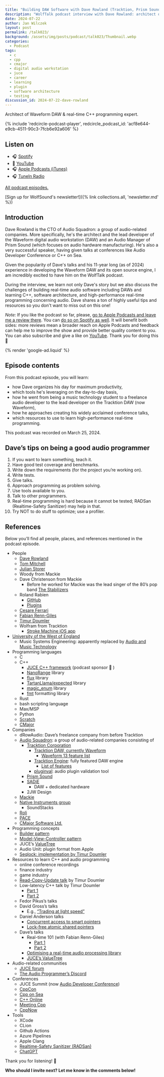 ```yaml
---
title: "Building DAW Software with Dave Rowland (Tracktion, Prism Sound) | WolfTalk #023"
description: "WolfTalk podcast interview with Dave Rowland: architect of the Waveform DAW and senior audio C++ programmer."
date: 2024-07-22
author: Jan Wilczek
layout: post
permalink: /talk023/
background: /assets/img/posts/podcast/talk023/Thumbnail.webp
categories:
  - Podcast
tags:
  - c
  - cpp
  - cmajor
  - digital audio workstation
  - juce
  - career
  - learning
  - plugin
  - software architecture
  - testing
discussion_id: 2024-07-22-dave-rowland
---
```

Architect of Waveform DAW & real-time C++ programming expert.

{% include 'redcircle-podcast-player', redcircle_podcast_id: 'acf8e644-e9cb-4511-90c3-7fcb6e92a606' %}

## Listen on

* 🎧 [Spotify](https://open.spotify.com/episode/16J1S3poIFclIAfUAmD9mb?si=7OBl92-ORYeCdDJncx9BWw)
* 🎥 [YouTube](https://youtu.be/x3-BIT-1yv8)
* 🎧 [Apple Podcasts (iTunes)](https://podcasts.apple.com/us/podcast/building-daw-software-with-dave-rowland-tracktion/id1595913701?i=1000662958374)
* 🎧 [TuneIn Radio](http://tun.in/tBYccT)

[All podcast episodes.](/podcast)

[Sign up for WolfSound's newsletter!]({% link collections.all, 'newsletter.md' %})

## Introduction

Dave Rowland is the CTO of Audio Squadron: a group of audio-related companies. More specifically, he's the architect and the lead developer of the Waveform digital audio workstation (DAW) and an Audio Manager of Prism Sound (which focuses on audio hardware manufacturing). He's also a very successful speaker, having given talks at conferences like Audio Developer Conference or C++ on Sea.

Given the popularity of Dave's talks and his 11-year long (as of 2024) experience in developing the Waveform DAW and its open source engine, I am incredibly excited to have him on the WolfTalk podcast.

During the interview, we learn not only Dave's story but we also discuss the challenges of building real-time audio software including DAWs and learning C++, software architecture, and high-performance real-time programming concerning audio. Dave shares a ton of highly useful tips and resources so you don't want to miss out on this one!

*Note:* If you like the podcast so far, please, [go to Apple Podcasts and leave me a review there](https://podcasts.apple.com/us/podcast/wolftalk-podcast-about-audio-programming-people-careers/id1595913701). You can [do so on Spotify as well](https://open.spotify.com/show/5xc7EJiH9shG6zdSC5ejyw?si=eb35597e60a54e70). It will benefit both sides: more reviews mean a broader reach on Apple Podcasts and feedback can help me to improve the show and provide better quality content to you. You can also subscribe and give a like on [YouTube](https://youtube.com/c/WolfSoundAudio). Thank you for doing this 🙏

{% render 'google-ad.liquid' %}

## Episode contents

From this podcast episode, you will learn:

* how Dave organizes his day for maximum productivity,
* which tools he's leveraging on the day-to-day basis,
* how he went from being a music technology student to a freelance audio developer to the lead developer on the Tracktion DAW (now Waveform),
* how he approaches creating his widely acclaimed conference talks,
* which resources to use to learn high-performance real-time programming.

This podcast was recorded on March 25, 2024.

## Dave’s tips on being a good audio programmer

1. If you want to learn something, teach it.
2. Have good test coverage and benchmarks.
3. Write down the requirements (for the project you’re working on).
4. Write tests.
5. Give talks.
6. Approach programming as problem solving.
7. Use tools available to you.
8. Talk to other programmers.
9. Real-time programming is hard because it cannot be tested; RADSan (Realtime-Safety Sanitizer) may help in that.
10. Try NOT to do stuff to optimize; use a profiler.

## References

Below you’ll find all people, places, and references mentioned in the podcast episode.

- People
    - [Dave Rowland](https://www.linkedin.com/in/david-rowland-478a22112/)
    - [Tom Mitchell](https://www.linkedin.com/in/thomas-mitchell-72172013/)
    - [Julian Storer](https://www.linkedin.com/in/julian-storer-2412b194/)
    - Woody from Mackie
    - Dave Christenson from Mackie
        - Before he worked for Mackie was the lead singer of the 80’s pop band [The Stabilizers](https://en.wikipedia.org/wiki/Stabilizers_(band))
    - Roland Rabien
        - [GitHub](https://github.com/FigBug/)
        - [Plugins](https://socalabs.com/)
    - [Cesare Ferrari](https://www.linkedin.com/in/cesareferrari/)
    - [Fabian Renn-Giles](https://www.linkedin.com/in/fabian-r-8392bb90/)
    - [Timur Doumler](https://timur.audio/about)
    - Wolfram from Tracktion
        - [Stroke Machine iOS app](https://www.kvraudio.com/product/stroke-machine-by-franke-music)
- [University of the West of England](https://www.uwe.ac.uk/)
    - Music Systems Engineering: apparently replaced by [Audio and Music Technology](https://courses.uwe.ac.uk/J932/audio-and-music-technology)
- Programming languages
    - C
    - C++
        - [JUCE C++ framework](https://juce.com/) (podcast sponsor 🎉 )
        - [NanoRange](https://github.com/tcbrindle/NanoRange) library
        - [flux](https://github.com/tcbrindle/flux) library
        - [TartanLlama/expected](https://github.com/TartanLlama/expected) library
        - [magic_enum](https://github.com/Neargye/magic_enum) library
        - [fmt](https://github.com/fmtlib/fmt) formatting library
    - Rust
    - bash scripting language
    - Max/MSP
    - Python
    - [Scratch](https://en.wikipedia.org/wiki/Scratch_(programming_language))
    - [CMajor](https://cmajor.dev/)
- Companies
    - dRowAudio: Dave’s freelance company from before Tracktion
    - [Audio Squadron](https://www.audiosquadron.com/): a group of audio-related companies consisting of
        - [Tracktion Corporation](https://www.tracktion.com/)
            - [Tracktion DAW, currently Waveform](https://www.tracktion.com/products/waveform-pro)
                - [Waveform 13 feature list](https://www.tracktion.com/products/waveform-pro-features)
            - [Tracktion Engine](https://github.com/Tracktion/tracktion_engine): fully featured DAW engine
                - [List of features](https://github.com/Tracktion/tracktion_engine/blob/develop/FEATURES.md)
            - [pluginval](https://github.com/Tracktion/pluginval): audio plugin validation tool
        - [Prism Sound](https://www.prismsound.com/)
        - [SADiE](https://www.sadie.com/sadie_home.php)
            - DAW + dedicated hardware
        - 2JW Design
    - [Mackie](https://mackie.com/)
    - [Native Instruments group](https://www.native-instruments.com/en/)
        - SoundStacks
    - [Roli](https://roli.com/)
    - [PACE](https://paceap.com/)
    - [CMajor Software Ltd.](https://cmajor.dev/)
- Programming concepts
    - [Builder pattern](https://en.wikipedia.org/wiki/Builder_pattern)
    - [Model-View-Controller pattern](https://en.wikipedia.org/wiki/Model%E2%80%93view%E2%80%93controller)
    - JUCE’s [ValueTree](https://docs.juce.com/master/classValueTree.html)
    - Audio Unit: plugin format from Apple
    - [Seqlock: implementation by Timur Doumler](https://github.com/crill-dev/crill/blob/main/include/crill/seqlock_object.h)
- Resources to learn C++ and audio programming
    - online conference recordings
    - finance industry
    - game industry
    - [Read-Copy-Update talk](https://youtu.be/7fKxIZOyBCE?si=gGt4LA34ZcOKPOyz) by Timur Doumler
    - Low-latency C++ talk by Timur Doumler
        - [Part 1](https://youtu.be/EzmNeAhWqVs?si=xHUh5yOI8txS9IA8)
        - [Part 2](https://youtu.be/5uIsadq-nyk?si=30USxfgTIN9zOZb8)
    - Fedor Pikus’s talks
    - David Gross’s talks
        - E.g., [“Trading at light speed”](https://youtu.be/8uAW5FQtcvE?si=sGJHyg8ntgWIcpRY)
    - Daniel Anderson talks
        - [Concurrent access to smart pointers](https://youtu.be/OS7Asaa6zmY?si=GC-SXIcQmCs17A95)
        - [Lock-free atomic shared pointers](https://youtu.be/lNPZV9Iqo3U?si=PWpHUKcyw9S-7Qvc)
    - Dave’s talks
        - Real-time 101 (with Fabian Renn-Giles)
            - [Part 1](https://youtu.be/Q0vrQFyAdWI?si=JIq5ux_pcbgsGNOn)
            - [Part 2](https://youtu.be/PoZAo2Vikbo?si=uQP7m-GCktsdkngf)
        - [Optimising a real-time audio processing library](https://youtu.be/FpymA7NLNDs?si=FFQbZpo9IPr-gHoJ)
        - [JUCE’s ValueTree](https://youtu.be/3IaMjH5lBEY?si=WnUtP5jUacEWNpKS)
- Audio-related communities
    - [JUCE forum](https://forum.juce.com/)
    - [The Audio Programmer’s Discord](https://www.theaudioprogrammer.com/discord)
- Conferences
    - JUCE Summit (now [Audio Developer Conference](https://audio.dev/))
    - [CppCon](https://www.youtube.com/@CppCon)
    - [Cpp on Sea](https://www.youtube.com/@cpponsea)
    - [C++ Online](https://www.youtube.com/@CppOnline)
    - [Meeting Cpp](https://www.youtube.com/@MeetingCPP)
    - [CppNow](https://www.youtube.com/@BoostCon)
- Tools
    - XCode
    - CLion
    - Github Actions
    - Azure Pipelines
    - Apple Clang
    - [Realtime-Safety Sanitizer (RADSan)](https://github.com/realtime-sanitizer/radsan)
    - [ChatGPT](https://openai.com/chatgpt/)

Thank you for listening! 🙏

**Who should I invite next? Let me know in the comments below!**

